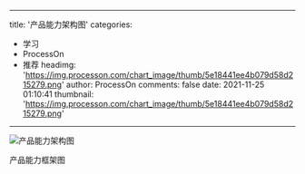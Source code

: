 
---
title: '产品能力架构图'
categories: 
 - 学习
 - ProcessOn
 - 推荐
headimg: 'https://img.processon.com/chart_image/thumb/5e18441ee4b079d58d215279.png'
author: ProcessOn
comments: false
date: 2021-11-25 01:10:41
thumbnail: 'https://img.processon.com/chart_image/thumb/5e18441ee4b079d58d215279.png'
---

<div>   
<img class="thumb" alt="产品能力架构图" src="https://img.processon.com/chart_image/thumb/5e18441ee4b079d58d215279.png" referrerpolicy="no-referrer">
<p>产品能力框架图</p>  
</div>
            